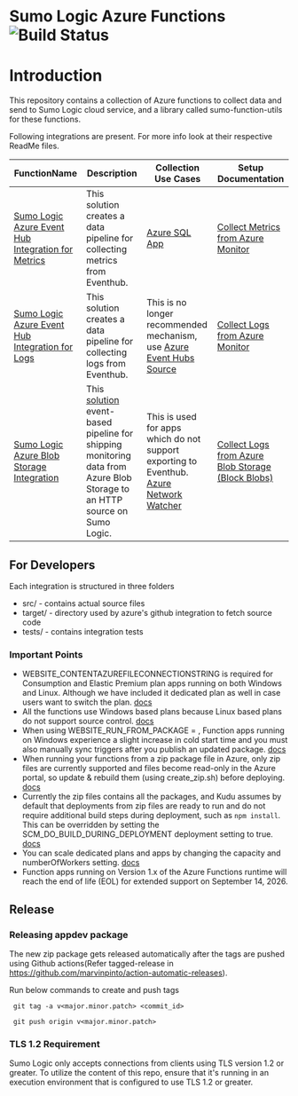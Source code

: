 Sumo Logic Azure Functions ![Build Status](https://github.com/SumoLogic/sumologic-azure-function/actions/workflows/arm-template-test.yml/badge.svg)
==============================

# Introduction
This repository contains a collection of Azure functions to collect data and send to Sumo Logic cloud service, and a library called sumo-function-utils for these functions.

Following integrations are present. For more info look at their respective ReadMe files.

| FunctionName | Description | Collection Use Cases | Setup Documentation
| -------------| ----------- | -------------- | ------------------- |
|[Sumo Logic Azure Event Hub Integration for Metrics](EventHubs)| This solution creates a data pipeline for collecting metrics from Eventhub.|  [Azure SQL App](https://help.sumologic.com/docs/integrations/microsoft-azure/sql/#collect-metrics-from-azure-monitor-by-streaming-to-eventhub)| [Collect Metrics from Azure Monitor](https://help.sumologic.com/docs/send-data/collect-from-other-data-sources/azure-monitoring/collect-metrics-azure-monitor/) 
|[Sumo Logic Azure Event Hub Integration for Logs](EventHubs)| This solution creates a data pipeline for collecting logs from Eventhub.| This is no longer recommended mechanism, use [Azure Event Hubs Source](https://help.sumologic.com/docs/send-data/hosted-collectors/cloud-to-cloud-integration-framework/azure-event-hubs-source/)  | [Collect Logs from Azure Monitor](https://help.sumologic.com/docs/send-data/collect-from-other-data-sources/azure-monitoring/collect-logs-azure-monitor/) 
|[Sumo Logic Azure Blob Storage Integration](BlockBlobReader) | This [solution](https://help.sumologic.com/docs/send-data/collect-from-other-data-sources/azure-blob-storage/) event-based pipeline for shipping monitoring data from Azure Blob Storage to an HTTP source on Sumo Logic.| This is used for apps which do not support exporting to Eventhub. [Azure Network Watcher](https://help.sumologic.com/docs/integrations/microsoft-azure/network-watcher/#collecting-logs-for-the-azure-network-watcher-app) | [Collect Logs from Azure Blob Storage (Block Blobs)](https://help.sumologic.com/docs/send-data/collect-from-other-data-sources/azure-blob-storage/collect-logs-azure-blob-storage/) |


## For Developers
Each integration is structured in three folders
* src/     - contains actual source files
* target/  - directory used by azure's github integration to fetch source code
* tests/   - contains integration tests

### Important Points
* WEBSITE_CONTENTAZUREFILECONNECTIONSTRING is required for Consumption and Elastic Premium plan apps running on both Windows and Linux. Although we have included it dedicated plan as well in case users want to switch the plan. [docs](https://learn.microsoft.com/en-us/azure/azure-functions/functions-app-settings#website_contentazurefileconnectionstring)
* All the functions use Windows based plans because Linux based plans do not support source control. [docs](https://learn.microsoft.com/en-us/azure/azure-functions/functions-deployment-technologies?tabs=windows#deployment-technology-availability)
* When using WEBSITE_RUN_FROM_PACKAGE = <URL>, Function apps running on Windows experience a slight increase in cold start time and you must also manually sync triggers after you publish an updated package. [docs](https://learn.microsoft.com/en-us/azure/azure-functions/run-functions-from-deployment-package#using-website_run_from_package--url)
* When running your functions from a zip package file in Azure, only zip files are currently supported and files become read-only in the Azure portal, so update & rebuild them (using create_zip.sh) before deploying. [docs](https://learn.microsoft.com/en-us/azure/azure-functions/run-functions-from-deployment-package#general-considerations)
* Currently the zip files contains all the packages, and Kudu assumes by default that deployments from zip files are ready to run and do not require additional build steps during deployment, such as `npm install`. This can be overridden by setting the SCM_DO_BUILD_DURING_DEPLOYMENT deployment setting to true. [docs](https://github.com/projectkudu/kudu/wiki/Deploying-from-a-zip-file-or-url)
* You can scale dedicated plans and apps by changing the capacity and numberOfWorkers setting. [docs](https://learn.microsoft.com/en-us/azure/app-service/manage-scale-per-app#per-app-scaling-using-azure-resource-manager)
* Function apps running on Version 1.x of the Azure Functions runtime will reach the end of life (EOL) for extended support on September 14, 2026.

## Release

### Releasing appdev package
  The new zip package gets released automatically after the tags are pushed using Github actions(Refer tagged-release in https://github.com/marvinpinto/action-automatic-releases).

  Run below commands to create and push tags
  
     git tag -a v<major.minor.patch> <commit_id>
 
     git push origin v<major.minor.patch>


### TLS 1.2 Requirement

Sumo Logic only accepts connections from clients using TLS version 1.2 or greater. To utilize the content of this repo, ensure that it's running in an execution environment that is configured to use TLS 1.2 or greater.
